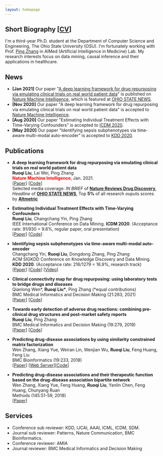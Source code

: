 ```yaml
---
layout: homepage
---
```


## Short Biography [<a href="https://ruoqi-liu.github.io/Ruoqi-Liu-CV.pdf" target="_blank">CV</a>]

I'm a third-year Ph.D. student at the Department of Computer Science and Engineering, The Ohio State University (OSU). I'm fortunately working with Prof. [Ping Zhang](https://web.cse.ohio-state.edu/~zhang.10631/) in AIMed (Artificial Intelligence in Medicine) Lab. My research interests focus on data mining, causal inference and their applications in healthcare. 

## News

- **[Jan 2021]** Our paper "[A deep learning framework for drug repurposing via emulating clinical trials on real world patient data](https://rdcu.be/cc2CP)" is published on [Nature Machine Intelligence](https://www.nature.com/natmachintell/), which is featured at [OHIO STATE NEWS](https://news.osu.edu/using-artificial-intelligence-to-find-new-uses-for-existing-medications/).
- **[Nov 2020]** Our paper "A deep learning framework for drug repurposing via emulating clinical trials on real world patient data" is accepted to [Nature Machine Intelligence](https://www.nature.com/natmachintell/).
- **[Aug 2020]** Our paper "Estimating Individual Treatment Effects with Time-Varying Confounders" is accepted to [ICDM 2020](http://icdm2020.bigke.org/).
- **[May 2020]** Our paper "Identifying sepsis subphenotypes via time-aware multi-modal auto-encoder" is accepted to [KDD 2020](https://www.kdd.org/kdd2020/).

## Publications
- **A deep learning framework for drug repurposing via emulating clinical trials on real world patient data**
  <br>
  **Ruoqi Liu**, Lai Wei, Ping Zhang
  <br>
  <span style="color:red">**Nature Machine Intelligence**</span>, Jan. 2021.
  <br>
  [[Paper](https://rdcu.be/cc2CP)] [[Code](https://github.com/ruoqi-liu/DeepIPW)]
   <br>
  Selected media coverage: *IN BRIEF* of [**Nature Reviews Drug Discovery**](https://www.nature.com/articles/d41573-021-00006-w), *Headline* of [**OHIO STATE NEWS**](https://news.osu.edu/using-artificial-intelligence-to-find-new-uses-for-existing-medications/), Top **5%** of all research ouputs scores by [**Altmetric**](https://nature.altmetric.com/details/97084743)
  
- **Estimating Individual Treatment Effects with Time-Varying Confounders**
  <br>
  **Ruoqi Liu**, Changchang Yin, Ping Zhang
  <br>
  IEEE International Conference on Data Mining. **ICDM 2020**. (Acceptance rate: 91/930 = 9.8%, regular paper, oral presentation)
  <br>
  [[Paper](https://arxiv.org/abs/2008.13620)] [[Code](https://github.com/ruoqi-liu/DSW)]
 
<!-- - **When deep learning meets causal inference: a computational framework for drug repurposing from real-world data**
  <br>
  **Ruoqi Liu**, Lai Wei, Ping Zhang
  <br>
  **arXiv Preprint**.
  <br>
  [[Paper](https://arxiv.org/abs/2007.10152)] [[Code](https://github.com/ruoqi-liu/DeepIPW)] -->
  
- **Identifying sepsis subphenotypes via time-aware multi-modal auto-encoder**
  <br>
  Changchang Yin, **Ruoqi Liu**, Dongdong Zhang, Ping Zhang
  <br>
  ACM SIGKDD Conference on Knowledge Discovery and Data Mining. **KDD 2020**. (Acceptance rate: 216/1279 = 16.9%, research track)
  <br>
  [[Paper](https://www.medrxiv.org/content/10.1101/2020.07.26.20162214v1.full.pdf)] [[Code](https://github.com/yinchangchang/TAME)] [[Video](https://www.youtube.com/watch?v=XdLOTXL5kCo)]
 
- **Clinical connectivity map for drug repurposing: using laboratory tests to bridge drugs and diseases**
  <br>
  Qianlong Wen\*, **Ruoqi Liu\***, Ping Zhang (\*equal contributions)
  <br>
  BMC Medical Informatics and Decision Making (21:263, 2021)
  <br>
  [[Paper](https://arxiv.org/abs/2007.07886)] [[Code](https://github.com/HoytWen/CCMDR)]
  
- **Towards early detection of adverse drug reactions: combining pre-clinical drug structures and post-market safety reports**
  <br>
  **Ruoqi Liu**, Ping Zhang
  <br>
  BMC Medical Informatics and Decision Making (19:279, 2019)
  <br>
  [[Paper](https://bmcmedinformdecismak.biomedcentral.com/articles/10.1186/s12911-019-0999-1)] [[Code](https://github.com/ruoqi-liu/LP-SDA)]
  
  
- **Predicting drug-disease associations by using similarity constrained matrix factorization**
  <br>
  Wen Zhang, Xiang Yue, Weiran Lin, Wenjian Wu, **Ruoqi Liu**, Feng Huang, Feng Liu
  <br>
  BMC Bioinformatics (19:233, 2018)
  <br>
  [[Paper](https://bmcbioinformatics.biomedcentral.com/track/pdf/10.1186/s12859-018-2220-4)] [[Web Server](http://www.bioinfotech.cn/SCMFDD)][[Code](https://github.com/xiangyue9607/SCMFDD)]
  
- **Predicting drug-disease associations and their therapeutic function based on the drug-disease association bipartite network**
  <br>
  Wen Zhang, Xiang Yue, Feng Huang, **Ruoqi Liu**, Yanlin Chen, Feng Huang, Chunyang Ruan
  <br>
  Methods (145:51-59, 2018)
  <br>
  [[Paper](https://www.sciencedirect.com/science/article/pii/S1046202318300045)]
  
  
## Services

- Conference sub reviewer: KDD, IJCAI, AAAI, ICML, ICDM, SDM.
- Journal sub reviewer: Patterns, Nature Communication, BMC Bioinformatics.
- Conference reviewer: AMIA
- Journal reviewer: BMC Medical Informatics and Decision Making
